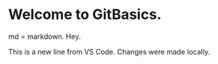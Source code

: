 # Welcome to GitBasics.

md = markdown. Hey.

This is a new line from VS Code. Changes were made locally.